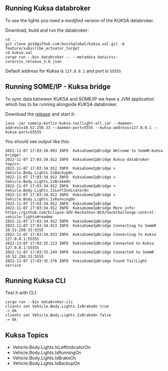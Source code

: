 ## Running Kuksa databroker

To use the lights you need a *modified* version of the KUKSA databroker.

Download, build and run the databroker:

```
cd ..
git clone git@github.com:boschglobal/kuksa.val.git -b feature/subscribe_actuator_target
cd kuksa.val
cargo run --bin databroker -- --metadata data/vss-core/vss_release_3.0.json
```

Default address for Kuksa is `127.0.0.1` and port is `55555`

## Running SOME/IP - Kuksa bridge

To sync data betwwen KUKSA and SOME/IP we have a JVM application which has to be running alongside KUKSA databroker.

Download the [release](https://github.com/Eclipse-SDV-Hackathon-BCX/hackchallenge-control-vehicle-lights/releases/tag/hackaton) and start it:

```
java -jar someip-kotlin-kuksa-taillight-all.jar --daemon-address=10.52.250.33 --daemon-port=5555 --kuksa-address=127.0.0.1 --kuksa-port=55555
```

You should see output like this:
```
2022-11-07 17:03:34.893 INFO  KuksaSomeIpBridge Welcome to SommR-Kuksa bridge!
2022-11-07 17:03:34.912 INFO  KuksaSomeIpBridge Kuksa databroker topics:
2022-11-07 17:03:34.912 INFO  KuksaSomeIpBridge > Vehicle.Body.Lights.IsBackupOn
2022-11-07 17:03:34.912 INFO  KuksaSomeIpBridge > Vehicle.Body.Lights.IsBrakeOn
2022-11-07 17:03:34.912 INFO  KuksaSomeIpBridge > Vehicle.Body.Lights.IsLeftIndicatorOn
2022-11-07 17:03:34.912 INFO  KuksaSomeIpBridge > Vehicle.Body.Lights.IsRunningOn
2022-11-07 17:03:34.912 INFO  KuksaSomeIpBridge 
2022-11-07 17:03:34.912 INFO  KuksaSomeIpBridge More info: https://github.com/Eclipse-SDV-Hackathon-BCX/hackchallenge-control-vehicle-lights#readme
2022-11-07 17:03:34.912 INFO  KuksaSomeIpBridge 
2022-11-07 17:03:34.913 INFO  KuksaSomeIpBridge Connecting to SommR 10.52.250.33:5555
2022-11-07 17:03:34.933 INFO  KuksaSomeIpBridge Connecting to Kuksa 127.0.0.1:55555
2022-11-07 17:03:35.213 INFO  KuksaSomeIpBridge Connected to Kuksa 127.0.0.1:55555
2022-11-07 17:03:35.249 INFO  KuksaSomeIpBridge Connected to SommR 10.52.250.33:5555
2022-11-07 17:03:35.276 INFO  KuksaSomeIpBridge Found TailLight service
```

## Running Kuksa CLI

Test it with CLI:

```
cargo run --bin databroker-cli
client> set Vehicle.Body.Lights.IsBrakeOn true
-> Ok
client> set Vehicle.Body.Lights.IsBrakeOn false
-> Ok

```

## Kuksa Topics

* Vehicle.Body.Lights.IsLeftIndicatorOn
* Vehicle.Body.Lights.IsRunningOn
* Vehicle.Body.Lights.IsBrakeOn
* Vehicle.Body.Lights.IsBackupOn
